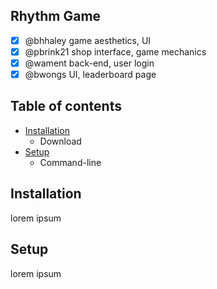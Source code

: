 ## Rhythm Game
- [x] @bhhaley game aesthetics, UI
- [x] @pbrink21 shop interface, game mechanics
- [x] @wament back-end, user login
- [x] @bwongs UI, leaderboard page

## Table of contents 
- [Installation](#install)
    * Download
- [Setup](#set-up)
    * Command-line


<a name="install"></a>
## Installation

lorem ipsum

<a name="set-up"></a>
## Setup

lorem ipsum